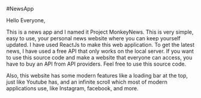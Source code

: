 #NewsApp

Hello Everyone, 

This is a news app and I named it Project MonkeyNews. This is very simple, easy to use, your personal news website where you can keep yourself updated. I have used ReactJs to make this web application. To get the latest news, I have used a free API that only works on the local server. If you want to use this source code and make a website that everyone can access, you have to buy an API from API providers. Feel free to use this source code. 

Also, this website has some modern features like a loading bar at the top, just like Youtube has, and an infinite scroll which most of modern applications use, like Instagram, facebook, and more. 
